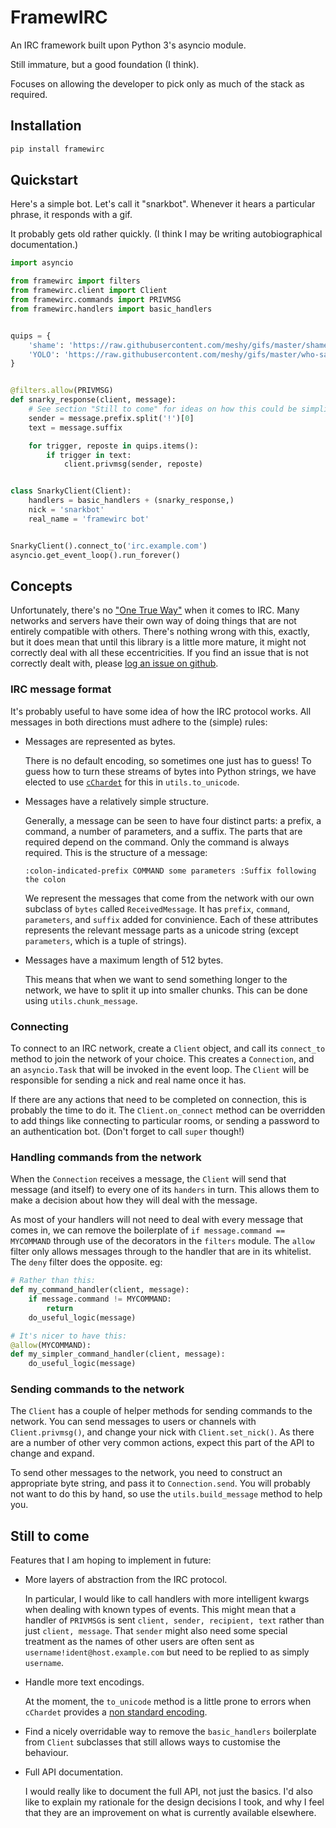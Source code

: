 # FramewIRC

An IRC framework built upon Python 3's asyncio module.

Still immature, but a good foundation (I think).

Focuses on allowing the developer to pick only as much of the stack as required.


## Installation

```bash
pip install framewirc
```


## Quickstart

Here's a simple bot. Let's call it "snarkbot". Whenever it hears a particular
phrase, it responds with a gif.

It probably gets old rather quickly. (I think I may be writing autobiographical
documentation.)

```python
import asyncio

from framewirc import filters
from framewirc.client import Client
from framewirc.commands import PRIVMSG
from framewirc.handlers import basic_handlers


quips = {
    'shame': 'https://raw.githubusercontent.com/meshy/gifs/master/shame-bell.gif',
    'YOLO': 'https://raw.githubusercontent.com/meshy/gifs/master/who-said-yolo.gif',
}


@filters.allow(PRIVMSG)
def snarky_response(client, message):
    # See section "Still to come" for ideas on how this could be simplified.
    sender = message.prefix.split('!')[0]
    text = message.suffix

    for trigger, reposte in quips.items():
        if trigger in text:
            client.privmsg(sender, reposte)


class SnarkyClient(Client):
    handlers = basic_handlers + (snarky_response,)
    nick = 'snarkbot'
    real_name = 'framewirc bot'


SnarkyClient().connect_to('irc.example.com')
asyncio.get_event_loop().run_forever()
```


## Concepts

Unfortunately, there's no ["One True Way"][xkcd-standards] when it comes to
IRC. Many networks and servers have their own way of doing things that are not
entirely compatible with others. There's nothing wrong with this, exactly, but
it does mean that until this library is a little more mature, it might not
correctly deal with all these eccentricities. If you find an issue that is not
correctly dealt with, please [log an issue on github][github-issues].


### IRC message format

It's probably useful to have some idea of how the IRC protocol works. All
messages in both directions must adhere to the (simple) rules:

- Messages are represented as bytes.

  There is no default encoding, so sometimes one just has to guess! To guess
  how to turn these streams of bytes into Python strings, we have elected to
  use [`cChardet`][cchardet-home] for this in `utils.to_unicode`.

- Messages have a relatively simple structure.

  Generally, a message can be seen to have four distinct parts: a prefix, a
  command, a number of parameters, and a suffix. The parts that are required
  depend on the command. Only the command is always required. This is the
  structure of a message:

  ```
  :colon-indicated-prefix COMMAND some parameters :Suffix following the colon
  ```

  We represent the messages that come from the network with our own subclass of
  `bytes` called `ReceivedMessage`. It has `prefix`, `command`, `parameters`,
  and `suffix` added for convinience. Each of these attributes represents the
  relevant message parts as a unicode string (except `parameters`, which is a
  tuple of strings).

- Messages have a maximum length of 512 bytes.

  This means that when we want to send something longer to the network, we have
  to split it up into smaller chunks. This can be done using
  `utils.chunk_message`.


### Connecting

To connect to an IRC network, create a `Client` object, and call its
`connect_to` method to join the network of your choice. This creates a
`Connection`, and an `asyncio.Task` that will be invoked in the event loop. The
`Client` will be responsible for sending a nick and real name once it has.

If there are any actions that need to be completed on connection, this is
probably the time to do it. The `Client.on_connect` method can be overridden to
add things like connecting to particular rooms, or sending a password to an
authentication bot. (Don't forget to call `super` though!)


### Handling commands from the network

When the `Connection` receives a message, the `Client` will send that message
(and itself) to every one of its `handers` in turn. This allows them to make a
decision about how they will deal with the message.

As most of your handlers will not need to deal with every message that comes
in, we can remove the boilerplate of `if message.command == MYCOMMAND` through
use of the decorators in the `filters` module. The `allow` filter only allows
messages through to the handler that are in its whitelist. The `deny` filter
does the opposite. eg:

```python
# Rather than this:
def my_command_handler(client, message):
    if message.command != MYCOMMAND:
        return
    do_useful_logic(message)

# It's nicer to have this:
@allow(MYCOMMAND):
def my_simpler_command_handler(client, message):
    do_useful_logic(message)
```


### Sending commands to the network

The `Client` has a couple of helper methods for sending commands to the
network. You can send messages to users or channels with `Client.privmsg()`,
and change your nick with `Client.set_nick()`. As there are a number of other
very common actions, expect this part of the API to change and expand.

To send other messages to the network, you need to construct an appropriate
byte string, and pass it to `Connection.send`. You will probably not want to do
this by hand, so use the `utils.build_message` method to help you.


## Still to come

Features that I am hoping to implement in future:

- More layers of abstraction from the IRC protocol.

  In particular, I would like to call handlers with more intelligent kwargs
  when dealing with known types of events. This might mean that a handler of
  `PRIVMSG`s is sent `client, sender, recipient, text` rather than just
  `client, message`. That `sender` might also need some special treatment as
  the names of other users are often sent as `username!ident@host.example.com`
  but need to be replied to as simply `username`.

- Handle more text encodings.

  At the moment, the `to_unicode` method is a little prone to errors when
  `cChardet` provides a [non standard encoding][cchardet-issue-13].

- Find a nicely overridable way to remove the `basic_handlers` boilerplate from
  `Client` subclasses that still allows ways to customise the behaviour.

- Full API documentation.

  I would really like to document the full API, not just the basics. I'd also
  like to explain my rationale for the design decisions I took, and why I feel
  that they are an improvement on what is currently available elsewhere.

[cchardet-home]: https://github.com/PyYoshi/cChardet/
[cchardet-issue-13]: https://github.com/PyYoshi/cChardet/issues/13
[github-issues]: https://github.com/meshy/framewirc/issues/
[xkcd-standards]: https://xkcd.com/927/
